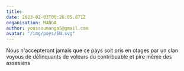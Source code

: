 ```yaml
---
title: 
date: 2023-02-03T00:26:05.871Z
organisation: MANGA
author: youssoumanga5@gmail.com
avatar: "/img/pays/SN.svg"
---
```


Nous n'accepteront jamais que ce pays soit pris en otages par un clan voyous de délinquants de voleurs du contribuable et pire même des assassins 
